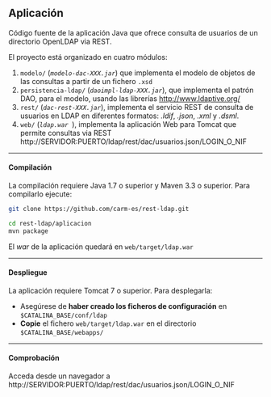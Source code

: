 
## Aplicación
Código fuente de la aplicación Java que ofrece consulta de usuarios de un directorio OpenLDAP via REST. 

El proyecto está organizado en cuatro módulos:

 1. ```modelo/``` (*```modelo-dac-XXX.jar```*) que implementa el modelo de objetos de las consultas a partir de un fichero ```.xsd```
 2. ```persistencia-ldap/``` (*```daoimpl-ldap-XXX.jar```*), que implementa el patrón DAO, para el modelo, usando las librerías http://www.ldaptive.org/ 
 3. ```rest/```  (*```dac-rest-XXX.jar```*), implementa el servicio REST de consulta de usuarios en LDAP en diferentes formatos: *.ldif*, *.json*, *.xml* y *.dsml*.  
 4. ```web/```  (*```ldap.war ```*), implementa la aplicación Web para Tomcat que permite consultas via REST  http://SERVIDOR:PUERTO/ldap/rest/dac/usuarios.json/LOGIN_O_NIF

----------

#### Compilación
La compilación requiere Java 1.7  o superior y Maven 3.3 o superior.  Para compilarlo ejecute:

```bash
git clone https://github.com/carm-es/rest-ldap.git

cd rest-ldap/aplicacion
mvn package
```
El *war* de la aplicación quedará  en ```web/target/ldap.war``` 

----------

#### Despliegue
La aplicación requiere Tomcat 7 o superior.  Para desplegarla:

 - Asegúrese de **haber creado los ficheros de configuración** en ```$CATALINA_BASE/conf/ldap``` 
 - **Copie** el fichero  ```web/target/ldap.war```  en el directorio  ```$CATALINA_BASE/webapps/``` 

----------

#### Comprobación
Acceda desde un navegador a  http://SERVIDOR:PUERTO/ldap/rest/dac/usuarios.json/LOGIN_O_NIF



